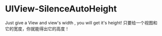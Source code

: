 # UIView-SilenceAutoHeight
Just give a View and view's width , you will get it's height! 只要给一个视图和它的宽度，你就能得出它的高度！

